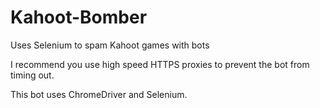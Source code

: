 # Kahoot-Bomber
Uses Selenium to spam Kahoot games with bots

I recommend you use high speed HTTPS proxies to prevent the bot from timing out.

This bot uses ChromeDriver and Selenium.
